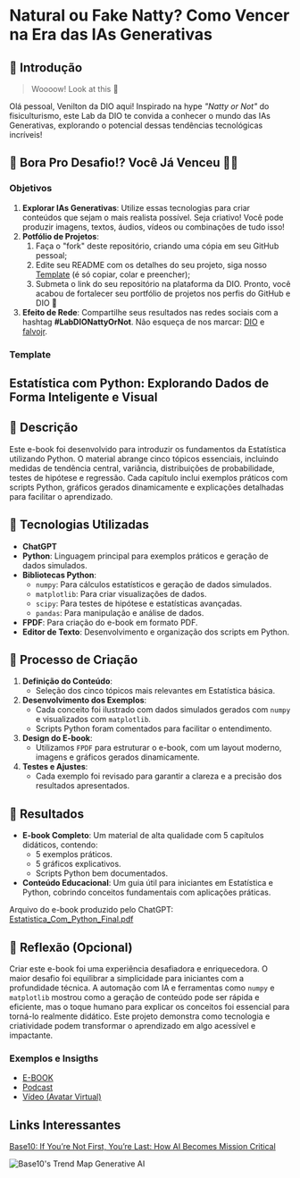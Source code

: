 # Natural ou Fake Natty? Como Vencer na Era das IAs Generativas

## 🚀 Introdução

> Woooow! Look at this 👀

Olá pessoal, Venilton da DIO aqui! Inspirado na hype _"Natty or Not"_ do fisiculturismo, este Lab da DIO te convida a conhecer o mundo das IAs Generativas, explorando o potencial dessas tendências tecnológicas incríveis!

## 🎯 Bora Pro Desafio!? Você Já Venceu 💪🤓

### Objetivos

1. **Explorar IAs Generativas**: Utilize essas tecnologias para criar conteúdos que sejam o mais realista possível. Seja criativo! Você pode produzir imagens, textos, áudios, vídeos ou combinações de tudo isso!
1. **Potfólio de Projetos**:
    1. Faça o "fork" deste repositório, criando uma cópia em seu GitHub pessoal;
    2. Edite seu README com os detalhes do seu projeto, siga nosso [Template](#template) (é só copiar, colar e preencher);
    3. Submeta o link do seu repositório na plataforma da DIO. Pronto, você acabou de fortalecer seu portfólio de projetos nos perfis do GitHub e DIO 🚀
1. **Efeito de Rede**: Compartilhe seus resultados nas redes sociais com a hashtag **#LabDIONattyOrNot**. Não esqueça de nos marcar: [DIO](https://www.linkedin.com/school/dio-makethechange) e [falvojr](https://www.linkedin.com/in/falvojr).

### Template

## **Estatística com Python: Explorando Dados de Forma Inteligente e Visual**

## **📒 Descrição**  
Este e-book foi desenvolvido para introduzir os fundamentos da Estatística utilizando Python. O material abrange cinco tópicos essenciais, incluindo medidas de tendência central, variância, distribuições de probabilidade, testes de hipótese e regressão. Cada capítulo inclui exemplos práticos com scripts Python, gráficos gerados dinamicamente e explicações detalhadas para facilitar o aprendizado.

## **🤖 Tecnologias Utilizadas**
- **ChatGPT**
- **Python**: Linguagem principal para exemplos práticos e geração de dados simulados.
- **Bibliotecas Python**:
  - `numpy`: Para cálculos estatísticos e geração de dados simulados.
  - `matplotlib`: Para criar visualizações de dados.
  - `scipy`: Para testes de hipótese e estatísticas avançadas.
  - `pandas`: Para manipulação e análise de dados.
- **FPDF**: Para criação do e-book em formato PDF.
- **Editor de Texto**: Desenvolvimento e organização dos scripts em Python.

## **🧐 Processo de Criação**  
1. **Definição do Conteúdo**:
   - Seleção dos cinco tópicos mais relevantes em Estatística básica.
2. **Desenvolvimento dos Exemplos**:
   - Cada conceito foi ilustrado com dados simulados gerados com `numpy` e visualizados com `matplotlib`.
   - Scripts Python foram comentados para facilitar o entendimento.
3. **Design do E-book**:
   - Utilizamos `FPDF` para estruturar o e-book, com um layout moderno, imagens e gráficos gerados dinamicamente.
4. **Testes e Ajustes**:
   - Cada exemplo foi revisado para garantir a clareza e a precisão dos resultados apresentados.

## **🚀 Resultados**  
- **E-book Completo**: Um material de alta qualidade com 5 capítulos didáticos, contendo:
  - 5 exemplos práticos.
  - 5 gráficos explicativos.
  - Scripts Python bem documentados.
- **Conteúdo Educacional**: Um guia útil para iniciantes em Estatística e Python, cobrindo conceitos fundamentais com aplicações práticas.

Arquivo do e-book produzido pelo ChatGPT:
[Estatistica_Com_Python_Final.pdf](https://github.com/user-attachments/files/17818143/Estatistica_Com_Python_Final.pdf)


## **💭 Reflexão (Opcional)**  
Criar este e-book foi uma experiência desafiadora e enriquecedora. O maior desafio foi equilibrar a simplicidade para iniciantes com a profundidade técnica. A automação com IA e ferramentas como `numpy` e `matplotlib` mostrou como a geração de conteúdo pode ser rápida e eficiente, mas o toque humano para explicar os conceitos foi essencial para torná-lo realmente didático. Este projeto demonstra como tecnologia e criatividade podem transformar o aprendizado em algo acessível e impactante.


### Exemplos e Insigths

- [E-BOOK](/exemplos/E-BOOK.md)
- [Podcast](/exemplos/PODCAST.md)
- [Vídeo (Avatar Virtual)](/exemplos/VIDEO.md)

## Links Interessantes

[Base10: If You’re Not First, You’re Last: How AI Becomes Mission Critical](https://base10.vc/post/generative-ai-mission-critical/)

![Base10's Trend Map Generative AI](https://github.com/digitalinnovationone/lab-natty-or-not/assets/730492/f4df26e8-f8f7-4419-8252-c69d73ea930c)

